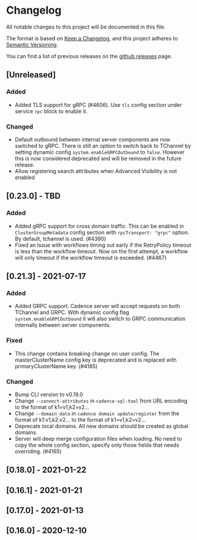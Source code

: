 # Changelog
All notable changes to this project will be documented in this file.

The format is based on [Keep a Changelog](https://keepachangelog.com/en/1.0.0/),
and this project adheres to [Semantic Versioning](https://semver.org/spec/v2.0.0.html).

You can find a list of previous releases on the [github releases](https://github.com/uber/cadence/releases) page.

## [Unreleased]
### Added
- Added TLS support for gRPC (#4606). Use `tls` config section under service `rpc` block to enable it.
### Changed
- Default outbound between internal server components are now switched to gRPC. There is still an option to switch back to TChannel by setting dynamic config `system.enableGRPCOutbound` to `false`. However this is now considered deprecated and will be removed in the future release.
- Allow registering search attributes when Advanced Visibility is not enabled

## [0.23.0] - TBD
### Added
- Added gRPC support for cross domain traffic. This can be enabled in `ClusterGroupMetadata` config section with `rpcTransport: "grpc"` option. By default, tchannel is used. (#4390)
- Fixed an Issue with workflows timing out early if the RetryPolicy timeout is less than  the workflow timeout. Now on the first attempt, a workflow will only timeout if the workflow timeout is exceeded. (#4467)
## [0.21.3] - 2021-07-17
### Added
- Added GRPC support. Cadence server will accept requests on both TChannel and GRPC. With dynamic config flag `system.enableGRPCOutbound` it will also switch to GRPC communication internally between server components.

### Fixed
- This change contains breaking change on user config. The masterClusterName config key is deprecated and is replaced with primaryClusterName key. (#4185)

### Changed
- Bump CLI version to v0.19.0
- Change `--connect-attributes` in `cadence-sql-tool` from URL encoding to the format of k1=v1,k2=v2...
- Change `--domain_data` in `cadence domain update/register` from the format of k1:v1,k2:v2... to the format of k1=v1,k2=v2...
- Deprecate local domains. All new domains should be created as global domains.
- Server will deep merge configuration files when loading. No need to copy the whole config section, specify only those fields that needs overriding. (#4165)

## [0.18.0] - 2021-01-22

## [0.16.1] - 2021-01-21

## [0.17.0] - 2021-01-13

## [0.16.0] - 2020-12-10
